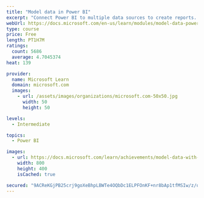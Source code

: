 ```yaml
---
title: "Model data in Power BI"
excerpt: "Connect Power BI to multiple data sources to create reports. Define the relationship between your data sources."
webUrl: https://docs.microsoft.com/en-us/learn/modules/model-data-power-bi/
type: course
price: Free
length: PT1H7M
ratings:
  count: 5686
  average: 4.7045374
heat: 139

provider:
  name: Microsoft Learn
  domain: microsoft.com
  images:
    - url: /assets/images/organizations/microsoft.com-50x50.jpg
      width: 50
      height: 50

levels:
  - Intermediate

topics:
  - Power BI

images:
  - url: https://docs.microsoft.com/learn/achievements/model-data-with-power-bi-desktop-social.png
    width: 800
    height: 400
    isCached: true

secured: "9ACReKGjPB25crj9goXeBhpLBWTe4OQbDc1ELPFOnKF+nr8bAp1tfMSIw/z/osXpe3c/HMPoRmQqR89PXPIPcEMf21Jkc8mXTqnoG3+u5qqxMvK9XxKvfoeiKAnSaoXt4IvD6Cb3ztdW/Gi7MyHDL2KQJnMeUaaYHaFRakUMuCVDJz4tvORMHajOAt5MGAzu0UPGwN3LpCK7pEx7fvuGUmmhrKZStD8uSEHTHG0UAcJAM7krUv8Nr4Ykor8J7on5yBArA6E7V0NhMYVBSnfTqkKVZv4PUaIPFEWY6cCoXlzwDNyMqBNeXUo94uKwN3nNgts5LFuXqfuPZa2RXBLSuPCf5Dq+j10DZE8TKXVRje49O80GCgPrtjcaDhX2JMINOOvwNDrTDfR4jplgbSpscZWmvBSIbkdIBvJ+sUMo/Eg=;Jf9mZdXJxvGb+5ztuk41Kg=="
---
```


